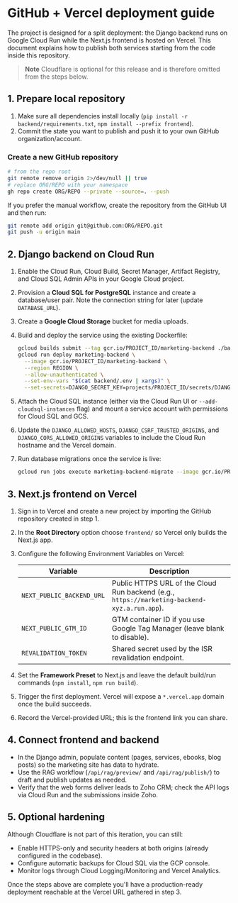# GitHub + Vercel deployment guide

The project is designed for a split deployment: the Django backend runs on Google Cloud Run while the Next.js frontend is hosted on Vercel. This document explains how to publish both services starting from the code inside this repository.

> **Note**
> Cloudflare is optional for this release and is therefore omitted from the steps below.

## 1. Prepare local repository

1. Make sure all dependencies install locally (`pip install -r backend/requirements.txt`, `npm install --prefix frontend`).
2. Commit the state you want to publish and push it to your own GitHub organization/account.

### Create a new GitHub repository

```bash
# from the repo root
git remote remove origin 2>/dev/null || true
# replace ORG/REPO with your namespace
gh repo create ORG/REPO --private --source=. --push
```

If you prefer the manual workflow, create the repository from the GitHub UI and then run:

```bash
git remote add origin git@github.com:ORG/REPO.git
git push -u origin main
```

## 2. Django backend on Cloud Run

1. Enable the Cloud Run, Cloud Build, Secret Manager, Artifact Registry, and Cloud SQL Admin APIs in your Google Cloud project.
2. Provision a **Cloud SQL for PostgreSQL** instance and create a database/user pair. Note the connection string for later (update `DATABASE_URL`).
3. Create a **Google Cloud Storage** bucket for media uploads.
4. Build and deploy the service using the existing Dockerfile:

   ```bash
   gcloud builds submit --tag gcr.io/PROJECT_ID/marketing-backend ./backend
   gcloud run deploy marketing-backend \
     --image gcr.io/PROJECT_ID/marketing-backend \
     --region REGION \
     --allow-unauthenticated \
     --set-env-vars "$(cat backend/.env | xargs)" \
     --set-secrets=DJANGO_SECRET_KEY=projects/PROJECT_ID/secrets/DJANGO_SECRET_KEY:latest
   ```

5. Attach the Cloud SQL instance (either via the Cloud Run UI or `--add-cloudsql-instances` flag) and mount a service account with permissions for Cloud SQL and GCS.
6. Update the `DJANGO_ALLOWED_HOSTS`, `DJANGO_CSRF_TRUSTED_ORIGINS`, and `DJANGO_CORS_ALLOWED_ORIGINS` variables to include the Cloud Run hostname and the Vercel domain.
7. Run database migrations once the service is live:

   ```bash
   gcloud run jobs execute marketing-backend-migrate --image gcr.io/PROJECT_ID/marketing-backend --command "python" --args "manage.py,migrate"
   ```

## 3. Next.js frontend on Vercel

1. Sign in to Vercel and create a new project by importing the GitHub repository created in step 1.
2. In the **Root Directory** option choose `frontend/` so Vercel only builds the Next.js app.
3. Configure the following Environment Variables on Vercel:

   | Variable | Description |
   | --- | --- |
   | `NEXT_PUBLIC_BACKEND_URL` | Public HTTPS URL of the Cloud Run backend (e.g., `https://marketing-backend-xyz.a.run.app`). |
   | `NEXT_PUBLIC_GTM_ID` | GTM container ID if you use Google Tag Manager (leave blank to disable). |
   | `REVALIDATION_TOKEN` | Shared secret used by the ISR revalidation endpoint. |

4. Set the **Framework Preset** to Next.js and leave the default build/run commands (`npm install`, `npm run build`).
5. Trigger the first deployment. Vercel will expose a `*.vercel.app` domain once the build succeeds.
6. Record the Vercel-provided URL; this is the frontend link you can share.

## 4. Connect frontend and backend

* In the Django admin, populate content (pages, services, ebooks, blog posts) so the marketing site has data to hydrate.
* Use the RAG workflow (`/api/rag/preview/` and `/api/rag/publish/`) to draft and publish updates as needed.
* Verify that the web forms deliver leads to Zoho CRM; check the API logs via Cloud Run and the submissions inside Zoho.

## 5. Optional hardening

Although Cloudflare is not part of this iteration, you can still:

* Enable HTTPS-only and security headers at both origins (already configured in the codebase).
* Configure automatic backups for Cloud SQL via the GCP console.
* Monitor logs through Cloud Logging/Monitoring and Vercel Analytics.

Once the steps above are complete you'll have a production-ready deployment reachable at the Vercel URL gathered in step 3.
